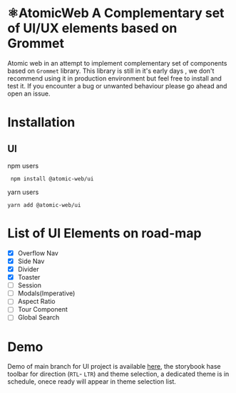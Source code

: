# ⚛AtomicWeb A Complementary set of UI/UX elements based on Grommet
Atomic web in an attempt to implement complementary set of components based on `Grommet` library. This library is still in it's early days , we don't recommend using it in production environment but feel free to install and test it. If you encounter a bug or unwanted behaviour please go ahead and open an issue.  

# Installation 
## UI
npm users
```
 npm install @atomic-web/ui
```
yarn users

```
yarn add @atomic-web/ui
```

# List of UI Elements on road-map

- [x] Overflow Nav
- [x] Side Nav
- [x] Divider
- [x] Toaster 
- [ ] Session
- [ ] Modals(Imperative)
- [ ] Aspect Ratio
- [ ] Tour Component
- [ ] Global Search

# Demo
Demo of main branch for UI project is available [here](https://main--62506fda8097ba003ad6bd16.chromatic.com), the storybook hase toolbar for direction (`RTL`- `LTR`) and theme selection, a dedicated theme is in schedule, onece ready will appear in theme selection list.
